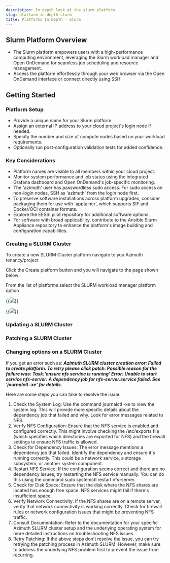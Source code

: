 ```yaml
---
description: In depth look at the slurm platform
slug: platform-in-depth-slurm
title: Platforms In Depth - Slurm
---
```

## Slurm Platform Overview

- The Slurm platform empowers users with a high-performance computing environment, leveraging the Slurm workload manager and Open OnDemand for seamless job scheduling and resource management.
- Access the platform effortlessly through your web browser via the Open OnDemand interface or connect directly using SSH.

## Getting Started

### Platform Setup

- Provide a unique name for your Slurm platform.
- Assign an external IP address to your cloud project's login node if needed.
- Specify the number and size of compute nodes based on your workload requirements.
- Optionally run post-configuration validation tests for added confidence.

### Key Considerations

- Platform names are visible to all members within your cloud project.
- Monitor system performance and job status using the integrated Grafana dashboard and Open OnDemand's job-specific monitoring.
- The 'azimuth' user has passwordless sudo access. For sudo access on non-login nodes, SSH as 'azimuth' from the login node first.
- To preserve software installations across platform upgrades, consider packaging them for use with 'apptainer', which supports SIF and Docker/OCI container formats.
- Explore the EESSI pilot repository for additional software options.
- For software with broad applicability, contribute to the Ansible Slurm Appliance repository to enhance the platform's image building and configuration capabilities.

### Creating a SLURM Cluster

To create a new SLURM Cluster platform navigate to you Azimuth tenancy/project

Click the Create platform button and you will navigate to the page shown below:

From the list of platforms select the SLURM workload manager platform option

{{<image src="img/docs/azimuth-images/azimuth-available-platforms.jpg" caption="Choose platform">}}

{{<image src="img/docs/azimuth-images/Azimuth-create-slurm-cluster-configuration-Page.jpg" caption="Create SLURM platform">}}

### Updating a SLURM Cluster

### Patching a SLURM Cluster

### Changing options on a SLURM Cluster

If you get an error such as:
***Azimuth SLURM cluster creation error: Failed to create platform. To retry please click patch. Possible reason for the failure was: Task:'ensure nfs service is running' Error: Unable to start service nfs-server: A dependency job for nfs-server.service failed. See 'journalctl -xe' for details.***

Here are some steps you can take to resolve the issue:

1. Check the System Log: Use the command journalctl -xe to view the system log. This will provide more specific details about the dependency job that failed and why. Look for error messages related to NFS.
2. Verify NFS Configuration: Ensure that the NFS service is enabled and configured correctly. This might involve checking the /etc/exports file (which specifies which directories are exported for NFS) and the firewall settings to ensure NFS traffic is allowed.
3. Check for Dependency Issues: The error message mentions a dependency job that failed. Identify the dependency and ensure it's running correctly. This could be a network service, a storage subsystem, or another system component.
4. Restart NFS Service: If the configuration seems correct and there are no dependency issues, try restarting the NFS service manually. You can do this using the command sudo systemctl restart nfs-server.
5. Check for Disk Space: Ensure that the disk where the NFS shares are located has enough free space. NFS services might fail if there's insufficient space.
6. Verify Network Connectivity: If the NFS shares are on a remote server, verify that network connectivity is working correctly. Check for firewall rules or network configuration issues that might be preventing NFS traffic.
7. Consult Documentation: Refer to the documentation for your specific Azimuth SLURM cluster setup and the underlying operating system for more detailed instructions on troubleshooting NFS issues.
8. Retry Patching: If the above steps don't resolve the issue, you can try retrying the patching process in Azimuth SLURM. However, make sure to address the underlying NFS problem first to prevent the issue from recurring.
